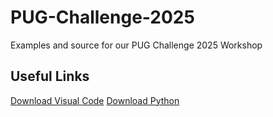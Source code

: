 # PUG-Challenge-2025
Examples and source for our PUG Challenge 2025 Workshop

## Useful Links
[Download Visual Code](https://code.visualstudio.com/)
[Download Python](https://www.python.org/downloads/)
